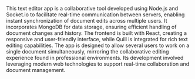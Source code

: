 This text editor app is a collaborative tool developed using Node.js and Socket.io to facilitate real-time communication between servers, enabling instant synchronization of document edits across multiple users. It incorporates MongoDB for data storage, ensuring efficient handling of document changes and history. The frontend is built with React, creating a responsive and user-friendly interface, while Quill is integrated for rich text editing capabilities. The app is designed to allow several users to work on a single document simultaneously, mirroring the collaborative editing experience found in professional environments. Its development involved leveraging modern web technologies to support real-time collaboration and document management.
